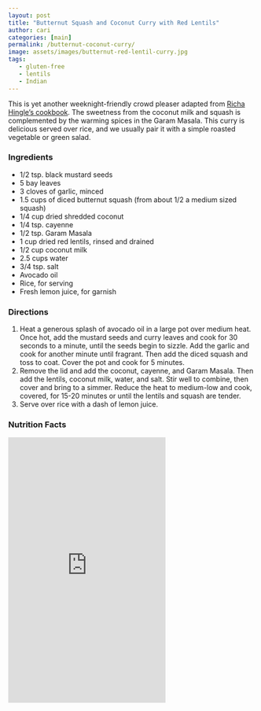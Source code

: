 ```yaml
---
layout: post
title: "Butternut Squash and Coconut Curry with Red Lentils"
author: cari
categories: [main]
permalink: /butternut-coconut-curry/
image: assets/images/butternut-red-lentil-curry.jpg
tags:
   - gluten-free
   - lentils
   - Indian
---
```


This is yet another weeknight-friendly crowd pleaser adapted from [Richa Hingle’s cookbook](https://www.veganricha.com/vegan-richas-indian-kitchen-cookbook). The sweetness from the coconut milk and squash is complemented by the warming spices in the Garam Masala. This curry is delicious served over rice, and we usually pair it with a simple roasted vegetable or green salad.


<h3> Ingredients </h3>

- 1/2 tsp. black mustard seeds
- 5 bay leaves
- 3 cloves of garlic, minced
- 1.5 cups of diced butternut squash (from about 1/2 a medium sized squash)
- 1/4 cup dried shredded coconut
- 1/4 tsp. cayenne
- 1/2 tsp. Garam Masala
- 1 cup dried red lentils, rinsed and drained
- 1/2 cup coconut milk
- 2.5 cups water
- 3/4 tsp. salt
- Avocado oil
- Rice, for serving
- Fresh lemon juice, for garnish

<h3> Directions </h3>

1. Heat a generous splash of avocado oil in a large pot over medium heat. Once hot, add the mustard seeds and curry leaves and cook for 30 seconds to a minute, until the seeds begin to sizzle. Add the garlic and cook for another minute until fragrant. Then add the diced squash and toss to coat. Cover the pot and cook for 5 minutes.
2. Remove the lid and add the coconut, cayenne, and Garam Masala. Then add the lentils, coconut milk, water, and salt. Stir well to combine, then cover and bring to a simmer. Reduce the heat to medium-low and cook, covered, for 15-20 minutes or until the lentils and squash are tender.
3. Serve over rice with a dash of lemon juice.

<h3> Nutrition Facts </h3>

<iframe title="CRONOMETER.com" width="320" height="540" src="https://cronometer.com/facts.html?food=33943971&measure=0&labelType=AMERICAN_2016" frameborder="0"></iframe>
